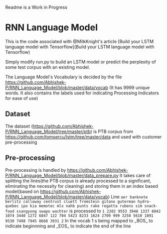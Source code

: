 Readme is a Work in Progress
# RNN Language Model
This is the code associated with @MilkKnight's article [Build your LSTM language model with Tensorflow](Build your LSTM language model with Tensorflow)

Simply modify run.py to build an LSTM model or predict the perplexity of some test corpus with an existing model.

[//]: # (Add explanation of the direcotry structure)

The Language Model's Vocabulary is decided by the file https://github.com/Abhishek-P/RNN_Language_Model/blob/master/data/vocab (It has 9999 unique words. It also contains the labels used for indicating Processing Indicators for ease of use)

## Dataset
The dataset (https://github.com/Abhishek-P/RNN_Language_Model/tree/master/ptb) is PTB corpus from https://github.com/tomsercu/lstm/tree/master/data and used with customer pre-processing

## Pre-processing
Pre-processing is handled by https://github.com/Abhishek-P/RNN_Language_Model/blob/master/data_prepare.py
It takes care of splitting the lines(the PTB corpus is already processed to a significant, eliminating the necessity for cleaning) and storing them in an index based model(based on https://github.com/Abhishek-P/RNN_Language_Model/blob/master/data/vocab)
Line ` aer banknote berlitz calloway centrust cluett fromstein gitano guterman hydro-quebec ipo kia memotec mlx nahb punts rake regatta rubens sim snack-food ssangyong swapo wachter ` is processed to `1 2202 9553 3946 1337 6042 1074 3440 1272 6847 122 704 5423 8233 1624 2709 999 3258 5610 1091 9530 7498 7945 8668 3931 2`
In the vocab 1 s being mapped to \_BOS\_ to indicate beginnning and \_EOS\_ to indicate the end of the line
